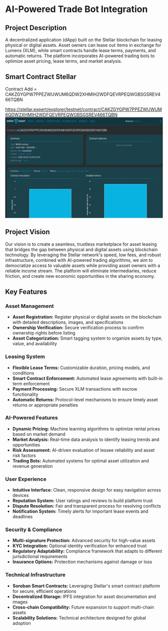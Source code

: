 # AI-Powered Trade Bot Integration

## Project Description
A decentralized application (dApp) built on the Stellar blockchain for leasing physical or digital assets. Asset owners can lease out items in exchange for Lumens (XLM), while smart contracts handle lease terms, payments, and automatic returns. The platform incorporates AI-powered trading bots to optimize asset pricing, lease terms, and market analysis.

## Smart Contract Stellar
 Contract Add  = CAKZGYGPW7PPEZWUWUM6QDW2XHMIH2WDFQEVRPEQWGBSGSREV466TQBN

 https://stellar.expert/explorer/testnet/contract/CAKZGYGPW7PPEZWUWUM6QDW2XHMIH2WDFQEVRPEQWGBSGSREV466TQBN
![alt text](image.png)
## Project Vision
Our vision is to create a seamless, trustless marketplace for asset leasing that bridges the gap between physical and digital assets using blockchain technology. By leveraging the Stellar network's speed, low fees, and robust infrastructure, combined with AI-powered trading algorithms, we aim to democratize access to valuable assets while providing asset owners with a reliable income stream. The platform will eliminate intermediaries, reduce friction, and create new economic opportunities in the sharing economy.

## Key Features

### Asset Management
- **Asset Registration:** Register physical or digital assets on the blockchain with detailed descriptions, images, and specifications
- **Ownership Verification:** Secure verification process to confirm ownership rights before listing
- **Asset Categorization:** Smart tagging system to organize assets by type, value, and availability

### Leasing System
- **Flexible Lease Terms:** Customizable duration, pricing models, and conditions
- **Smart Contract Enforcement:** Automated lease agreements with built-in term enforcement
- **Payment Processing:** Secure XLM transactions with escrow functionality
- **Automatic Returns:** Protocol-level mechanisms to ensure timely asset returns or appropriate penalties

### AI-Powered Features
- **Dynamic Pricing:** Machine learning algorithms to optimize rental prices based on market demand
- **Market Analysis:** Real-time data analysis to identify leasing trends and opportunities
- **Risk Assessment:** AI-driven evaluation of lessee reliability and asset risk factors
- **Trading Bots:** Automated systems for optimal asset utilization and revenue generation

### User Experience
- **Intuitive Interface:** Clean, responsive design for easy navigation across devices
- **Reputation System:** User ratings and reviews to build platform trust
- **Dispute Resolution:** Fair and transparent process for resolving conflicts
- **Notification System:** Timely alerts for important lease events and deadlines

### Security & Compliance
- **Multi-signature Protection:** Advanced security for high-value assets
- **KYC Integration:** Optional identity verification for enhanced trust
- **Regulatory Adaptability:** Compliance framework that adapts to different jurisdictional requirements
- **Insurance Options:** Protection mechanisms against damage or loss

### Technical Infrastructure
- **Soroban Smart Contracts:** Leveraging Stellar's smart contract platform for secure, efficient operations
- **Decentralized Storage:** IPFS integration for asset documentation and images
- **Cross-chain Compatibility:** Future expansion to support multi-chain assets
- **Scalability Solutions:** Technical architecture designed for global adoption
